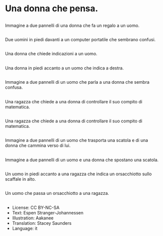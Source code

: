 # Una donna che pensa.

##
Immagine a due pannelli di una donna che fa un regalo a un uomo.

##
Due uomini in piedi davanti a un computer portatile che sembrano confusi.

##
Una donna che chiede indicazioni a un uomo.

##
Una donna in piedi accanto a un uomo che indica a destra.

##
Immagine a due pannelli di un uomo che parla a una donna che sembra confusa.

##
Una ragazza che chiede a una donna di controllare il suo compito di matematica.

##
Una ragazza che chiede a una donna di controllare il suo compito di matematica.

##
Immagine a due pannelli di un uomo che trasporta una scatola e di una donna che cammina verso di lui.

##
Immagine a due pannelli di un uomo e una donna che spostano una scatola.

##
Un uomo in piedi accanto a una ragazza che indica un orsacchiotto sullo scaffale in alto.

##
Un uomo che passa un orsacchiotto a una ragazza.

##
* License: CC BY-NC-SA
* Text: Espen Stranger-Johannessen
* Illustration: Aakanee
* Translation: Stacey Saunders
* Language: it
